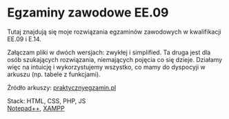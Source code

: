 # Egzaminy zawodowe EE.09
Tutaj znajdują się moje rozwiązania egzaminów zawodowych w kwalifikacji EE.09 i E.14.

Załączam pliki w dwóch wersjach: zwykłej i simplified.
Ta druga jest dla osób szukających rozwiązania, niemających pojęcia co się dzieje. Działamy więc na intuicję i wykorzystujemy wszystko, co mamy do dyspocyji w arkuszu (np. tabele z funkcjami).

Źródło arkuszy: [praktycznyegzamin.pl](https://www.praktycznyegzamin.pl/inf03ee09e14/praktyka/)

Stack: HTML, CSS, PHP, JS<br>[Notepad++](https://notepad-plus-plus.org/), [XAMPP](https://www.apachefriends.org/pl/index.html)